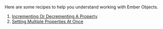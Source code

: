 Here are some recipes to help you understand working with Ember Objects.

1. [Incrementing Or Decrementing A Property](./incrementing_or_decrementing_a_property)
1. [Setting Multiple Properties At Once](./setting_multiple_properties_at_once)
